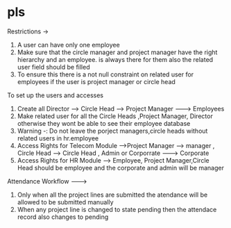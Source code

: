 # pls

Restrictions ->
1. A user can have only one employee
2. Make sure that the circle manager and project manager have the right hierarchy and an employee. is always there for them also the related user field should be filled
3. To ensure this there is a not null constraint on related user for employees if the user is project manager or circle head 

To set up the users and accesses

1. Create all Director --> Circle Head --> Project Manager ---> Employees
2. Make related user for all the Circle Heads ,Project Manager, Director otherwise they wont be able to see their employee database
3. Warning -: Do not leave the porject managers,circle heads without related users in hr.employee
4. Access Rights for Telecom Module -->Project Manager --> manager , Circle Head --> Circle Head , Admin or Corporrate ---> Corporate
5. Access Rights for HR Module --> Employee, Project Manager,Circle Head should be employee and the corporate and admin will be manager


Attendance Workflow --->
 
1. Only when all the project lines are submitted the atendance will be allowed to be submitted manually
2. When any project line is changed to state pending then the attendace record also changes to pending
 
 